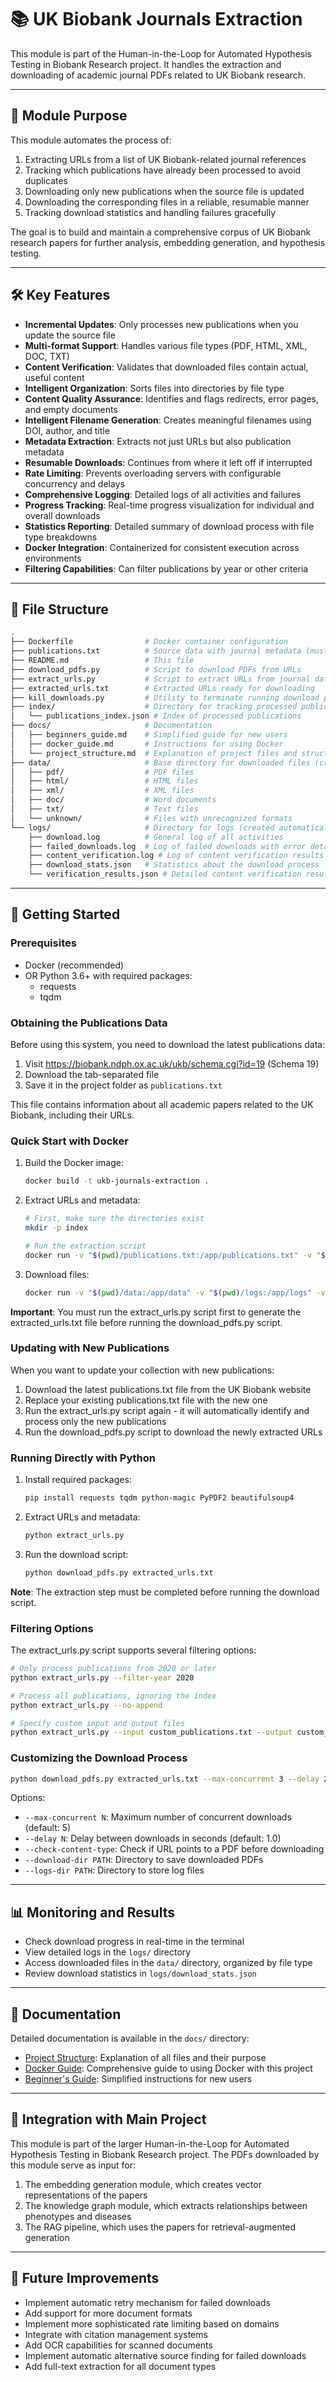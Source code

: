 # 📚 UK Biobank Journals Extraction

This module is part of the Human-in-the-Loop for Automated Hypothesis Testing in Biobank Research project. It handles the extraction and downloading of academic journal PDFs related to UK Biobank research.

---

## 🎯 Module Purpose

This module automates the process of:
1. Extracting URLs from a list of UK Biobank-related journal references
2. Tracking which publications have already been processed to avoid duplicates
3. Downloading only new publications when the source file is updated
4. Downloading the corresponding files in a reliable, resumable manner
5. Tracking download statistics and handling failures gracefully

The goal is to build and maintain a comprehensive corpus of UK Biobank research papers for further analysis, embedding generation, and hypothesis testing.

---

## 🛠️ Key Features

- **Incremental Updates**: Only processes new publications when you update the source file
- **Multi-format Support**: Handles various file types (PDF, HTML, XML, DOC, TXT)
- **Content Verification**: Validates that downloaded files contain actual, useful content
- **Intelligent Organization**: Sorts files into directories by file type
- **Content Quality Assurance**: Identifies and flags redirects, error pages, and empty documents
- **Intelligent Filename Generation**: Creates meaningful filenames using DOI, author, and title
- **Metadata Extraction**: Extracts not just URLs but also publication metadata
- **Resumable Downloads**: Continues from where it left off if interrupted
- **Rate Limiting**: Prevents overloading servers with configurable concurrency and delays
- **Comprehensive Logging**: Detailed logs of all activities and failures
- **Progress Tracking**: Real-time progress visualization for individual and overall downloads
- **Statistics Reporting**: Detailed summary of download process with file type breakdowns
- **Docker Integration**: Containerized for consistent execution across environments
- **Filtering Capabilities**: Can filter publications by year or other criteria

---

## 📁 File Structure

```bash
.
├── Dockerfile                # Docker container configuration
├── publications.txt          # Source data with journal metadata (must be downloaded)
├── README.md                 # This file
├── download_pdfs.py          # Script to download PDFs from URLs
├── extract_urls.py           # Script to extract URLs from journal data
├── extracted_urls.txt        # Extracted URLs ready for downloading
├── kill_downloads.py         # Utility to terminate running download processes
├── index/                    # Directory for tracking processed publications
│   └── publications_index.json # Index of processed publications
├── docs/                     # Documentation
│   ├── beginners_guide.md    # Simplified guide for new users
│   ├── docker_guide.md       # Instructions for using Docker
│   └── project_structure.md  # Explanation of project files and structure
├── data/                     # Base directory for downloaded files (created automatically)
│   ├── pdf/                  # PDF files
│   ├── html/                 # HTML files
│   ├── xml/                  # XML files
│   ├── doc/                  # Word documents
│   ├── txt/                  # Text files
│   └── unknown/              # Files with unrecognized formats
└── logs/                     # Directory for logs (created automatically)
    ├── download.log          # General log of all activities
    ├── failed_downloads.log  # Log of failed downloads with error details
    ├── content_verification.log # Log of content verification results
    ├── download_stats.json   # Statistics about the download process
    └── verification_results.json # Detailed content verification results
```

---

## 🚀 Getting Started

### Prerequisites

- Docker (recommended)
- OR Python 3.6+ with required packages:
  - requests
  - tqdm

### Obtaining the Publications Data

Before using this system, you need to download the latest publications data:

1. Visit https://biobank.ndph.ox.ac.uk/ukb/schema.cgi?id=19 (Schema 19)
2. Download the tab-separated file
3. Save it in the project folder as `publications.txt`

This file contains information about all academic papers related to the UK Biobank, including their URLs.

### Quick Start with Docker

1. Build the Docker image:
   ```bash
   docker build -t ukb-journals-extraction .
   ```

2. Extract URLs and metadata:
   ```bash
   # First, make sure the directories exist
   mkdir -p index
   
   # Run the extraction script
   docker run -v "$(pwd)/publications.txt:/app/publications.txt" -v "$(pwd)/extracted_urls.txt:/app/extracted_urls.txt" -v "$(pwd)/index:/app/index" ukb-journals-extraction python extract_urls.py
   ```

3. Download files:
   ```bash
   docker run -v "$(pwd)/data:/app/data" -v "$(pwd)/logs:/app/logs" -v "$(pwd)/extracted_urls.txt:/app/extracted_urls.txt" -v "$(pwd)/index:/app/index" ukb-journals-extraction python download_pdfs.py extracted_urls.txt
   ```

**Important**: You must run the extract_urls.py script first to generate the extracted_urls.txt file before running the download_pdfs.py script.

### Updating with New Publications

When you want to update your collection with new publications:

1. Download the latest publications.txt file from the UK Biobank website
2. Replace your existing publications.txt file with the new one
3. Run the extract_urls.py script again - it will automatically identify and process only the new publications
4. Run the download_pdfs.py script to download the newly extracted URLs

### Running Directly with Python

1. Install required packages:
   ```bash
   pip install requests tqdm python-magic PyPDF2 beautifulsoup4
   ```

2. Extract URLs and metadata:
   ```bash
   python extract_urls.py
   ```

3. Run the download script:
   ```bash
   python download_pdfs.py extracted_urls.txt
   ```

**Note**: The extraction step must be completed before running the download script.

### Filtering Options

The extract_urls.py script supports several filtering options:

```bash
# Only process publications from 2020 or later
python extract_urls.py --filter-year 2020

# Process all publications, ignoring the index
python extract_urls.py --no-append

# Specify custom input and output files
python extract_urls.py --input custom_publications.txt --output custom_urls.txt --metadata custom_metadata.json
```

### Customizing the Download Process

```bash
python download_pdfs.py extracted_urls.txt --max-concurrent 3 --delay 2 --check-content-type
```

Options:
- `--max-concurrent N`: Maximum number of concurrent downloads (default: 5)
- `--delay N`: Delay between downloads in seconds (default: 1.0)
- `--check-content-type`: Check if URL points to a PDF before downloading
- `--download-dir PATH`: Directory to save downloaded PDFs
- `--logs-dir PATH`: Directory to store log files

---

## 📊 Monitoring and Results

- Check download progress in real-time in the terminal
- View detailed logs in the `logs/` directory
- Access downloaded files in the `data/` directory, organized by file type
- Review download statistics in `logs/download_stats.json`

---

## 📝 Documentation

Detailed documentation is available in the `docs/` directory:

- [Project Structure](docs/project_structure.md): Explanation of all files and their purpose
- [Docker Guide](docs/docker_guide.md): Comprehensive guide to using Docker with this project
- [Beginner's Guide](docs/beginners_guide.md): Simplified instructions for new users

---

## 🔄 Integration with Main Project

This module is part of the larger Human-in-the-Loop for Automated Hypothesis Testing in Biobank Research project. The PDFs downloaded by this module serve as input for:

1. The embedding generation module, which creates vector representations of the papers
2. The knowledge graph module, which extracts relationships between phenotypes and diseases
3. The RAG pipeline, which uses the papers for retrieval-augmented generation

---

## 🧪 Future Improvements

- Implement automatic retry mechanism for failed downloads
- Add support for more document formats
- Implement more sophisticated rate limiting based on domains
- Integrate with citation management systems
- Add OCR capabilities for scanned documents
- Implement automatic alternative source finding for failed downloads
- Add full-text extraction for all document types